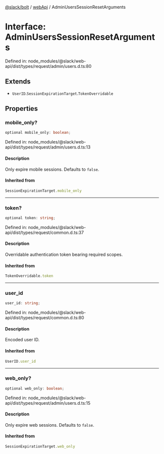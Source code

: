 [@slack/bolt](../../../../index.md) / [webApi](../index.md) / AdminUsersSessionResetArguments

# Interface: AdminUsersSessionResetArguments

Defined in: node\_modules/@slack/web-api/dist/types/request/admin/users.d.ts:80

## Extends

- `UserID`.`SessionExpirationTarget`.`TokenOverridable`

## Properties

### mobile\_only?

```ts
optional mobile_only: boolean;
```

Defined in: node\_modules/@slack/web-api/dist/types/request/admin/users.d.ts:13

#### Description

Only expire mobile sessions. Defaults to `false`.

#### Inherited from

```ts
SessionExpirationTarget.mobile_only
```

***

### token?

```ts
optional token: string;
```

Defined in: node\_modules/@slack/web-api/dist/types/request/common.d.ts:37

#### Description

Overridable authentication token bearing required scopes.

#### Inherited from

```ts
TokenOverridable.token
```

***

### user\_id

```ts
user_id: string;
```

Defined in: node\_modules/@slack/web-api/dist/types/request/common.d.ts:80

#### Description

Encoded user ID.

#### Inherited from

```ts
UserID.user_id
```

***

### web\_only?

```ts
optional web_only: boolean;
```

Defined in: node\_modules/@slack/web-api/dist/types/request/admin/users.d.ts:15

#### Description

Only expire web sessions. Defaults to `false`.

#### Inherited from

```ts
SessionExpirationTarget.web_only
```
